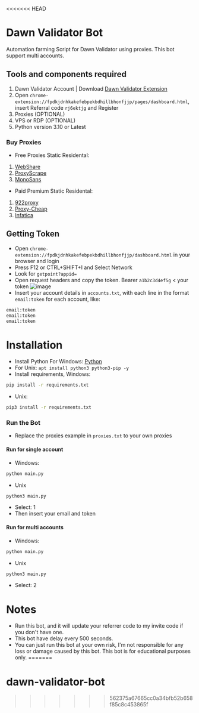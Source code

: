<<<<<<< HEAD
# Dawn Validator Bot
Automation farming Script for Dawn Validator using proxies. This bot support multi accounts.
## Tools and components required
1. Dawn Validator Account | Download [Dawn Validator Extension](https://chromewebstore.google.com/detail/dawn-validator-chrome-ext/fpdkjdnhkakefebpekbdhillbhonfjjp)
2. Open ``chrome-extension://fpdkjdnhkakefebpekbdhillbhonfjjp/pages/dashboard.html``, insert Referral code ``rj6ektjg`` and Register
3. Proxies (OPTIONAL)
4. VPS or RDP (OPTIONAL)
5. Python version 3.10 or Latest
### Buy Proxies
- Free Proxies Static Residental: 
1. [WebShare](https://www.webshare.io/?referral_code=p7k7whpdu2jg)
2. [ProxyScrape](https://proxyscrape.com/?ref=odk1mmj)
3. [MonoSans](https://github.com/monosans/proxy-list)
- Paid Premium Static Residental:
1. [922proxy](https://www.922proxy.com/register?inviter_code=d03d4fed)
2. [Proxy-Cheap](https://app.proxy-cheap.com/r/JysUiH)
3. [Infatica](https://dashboard.infatica.io/aff.php?aff=544)
## Getting Token
- Open ``chrome-extension://fpdkjdnhkakefebpekbdhillbhonfjjp/dashboard.html`` in your browser and login
- Press F12 or CTRL+SHIFT+I and Select Network
- Look for ``getpoint?appid=``
- Open request headers and copy the token. Bearer ``a1b2c3d4ef5g`` < your token
![image](https://github.com/user-attachments/assets/2cf7d088-8ecb-4925-a470-5b398cb88e1f)
- Insert your account details in ``accounts.txt``, with each line in the format ``email:token`` for each account, like:
```bash
email:token
email:token
email:token
```
# Installation
- Install Python For Windows: [Python](https://www.python.org/ftp/python/3.13.0/python-3.13.0-amd64.exe)
- For Unix: ``apt install python3 python3-pip -y``
- Install requirements, Windows:
```bash
pip install -r requirements.txt
```
- Unix:
```bash
pip3 install -r requirements.txt
```
### Run the Bot
- Replace the proxies example in ```proxies.txt``` to your own proxies
#### Run for single account
- Windows:
```bash
python main.py
```
- Unix
```bash
python3 main.py
```
- Select: 1
- Then insert your email and token
#### Run for multi accounts
- Windows:
```bash
python main.py
```
- Unix
```bash
python3 main.py
```
- Select: 2
# Notes
- Run this bot, and it will update your referrer code to my invite code if you don't have one.
- This bot have delay every 500 seconds. 
- You can just run this bot at your own risk, I'm not responsible for any loss or damage caused by this bot. This bot is for educational purposes only.
=======
# dawn-validator-bot
>>>>>>> 562375a67665cc0a34bfb52b658f85c8c453865f
